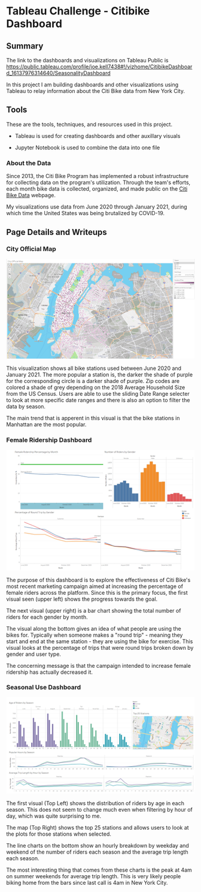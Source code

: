 # Tableau Challenge - Citibike Dashboard

## Summary

The link to the dashboards and visualizations on Tableau Public is <https://public.tableau.com/profile/joe.kell7438#!/vizhome/CitibikeDashboard_16137976314640/SeasonalityDashboard>

In this project I am building dashboards and other visualizations using Tableau to relay information about the Citi Bike data from New York City.

## Tools
These are the tools, techniques, and resources used in this project.

* Tableau is used for creating dashboards and other auxillary visuals

* Jupyter Notebook is used to combine the data into one file

### About the Data

Since 2013, the Citi Bike Program has implemented a robust infrastructure for collecting data on the program's utilization. Through the team's efforts, each month bike data is collected, organized, and made public on the [Citi Bike Data](https://www.citibikenyc.com/system-data) webpage.

My visualizations use data from June 2020 through January 2021, during which time the United States was being brutalized by COVID-19.

## Page Details and Writeups

### City Official Map

![City official map visual](FinalImages/CityOfficial.PNG)

This visualization shows all bike stations used between June 2020 and January 2021. The more popular a station is, the darker the shade of purple for the corresponding circle is a darker shade of purple. Zip codes are colored a shade of grey depending on the 2018 Average Household Size from the US Census. Users are able to use the sliding Date Range selecter to look at more specific date ranges and there is also an option to filter the data by season.

The main trend that is apperent in this visual is that the bike stations in Manhattan are the most popular.


### Female Ridership Dashboard

![Female Ridership Dashboard](FinalImages/FemaleRidership.PNG)

The purpose of this dashboard is to explore the effectiveness of Citi Bike's most recent marketing campaign aimed at increasing the percentage of female riders across the platform. Since this is the primary focus, the first visual seen (upper left) shows the progress towards the goal.

The next visual (upper right) is a bar chart showing the total number of riders for each gender by month.

The visual along the bottom gives an idea of what people are using the bikes for. Typically when someone makes a "round trip" - meaning they start and end at the same station - they are using the bike for exercise. This visual looks at the percentage of trips that were round trips broken down by gender and user type.

The concerning message is that the campaign intended to increase female ridership has actually decreased it.


### Seasonal Use Dashboard

![Seasonality Dashboard](FinalImages/SeasonalityDashboard.PNG)

The first visual (Top Left) shows the distribution of riders by age in each season. This does not seem to change much even when filtering by hour of day, which was quite surprising to me.

The map (Top Right) shows the top 25 stations and allows users to look at the plots for those stations when selected.

The line charts on the bottom show an hourly breakdown by weekday and weekend of the number of riders each season and the average trip length each season.

The most interesting thing that comes from these charts is the peak at 4am on summer weekends for average trip length. This is very likely people biking home from the bars since last call is 4am in New York City.
